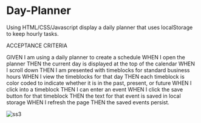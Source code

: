 # Day-Planner

Using HTML/CSS/Javascript display a daily planner that uses localStorage to keep hourly tasks.




ACCEPTANCE CRITERIA

GIVEN I am using a daily planner to create a schedule
WHEN I open the planner
THEN the current day is displayed at the top of the calendar
WHEN I scroll down
THEN I am presented with timeblocks for standard business hours
WHEN I view the timeblocks for that day
THEN each timeblock is color coded to indicate whether it is in the past, present, or future
WHEN I click into a timeblock
THEN I can enter an event
WHEN I click the save button for that timeblock
THEN the text for that event is saved in local storage
WHEN I refresh the page
THEN the saved events persist.

![ss3](https://user-images.githubusercontent.com/86696292/135541741-197b2767-ab00-485f-861b-a7586768f787.PNG)
